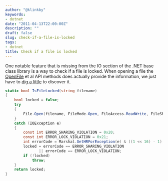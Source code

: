 ```yaml
---
author: "@klinkby"
keywords:
- dotnet
date: "2011-04-13T22:00:00Z"
description: ""
draft: false
slug: check-if-a-file-is-locked
tags:
- dotnet
title: Check if a file is locked
---
```



One notable feature that is missing from the IO section of the .NET base class library is a way to check if a file is locked. When opening a file the [ OpenFile](http://msdn.microsoft.com/en-us/library/aa365430(v=vs.85).aspx) et al API methods does actually provide the information, we just have to [ dig a little](http://msdn.microsoft.com/en-us/library/system.runtime.interopservices.marshal.gethrforexception.aspx) to discover it.   

```C#
static bool IsFileLocked(string filename)
{
    bool locked = false;
    try
    {
        File.Open(filename, FileMode.Open, FileAccess.ReadWrite, FileShare.None).Dispose();
    }
    catch (IOException e)
    {
        const int ERROR_SHARING_VIOLATION = 0x20;
        const int ERROR_LOCK_VIOLATION = 0x21;
        int errorCode = Marshal.GetHRForException(e) & ((1 << 16) - 1);
        locked = errorCode == ERROR_SHARING_VIOLATION
               || errorCode == ERROR_LOCK_VIOLATION;
        if (!locked)
            throw;                
    }
    return locked;
}
```